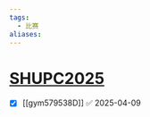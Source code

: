 ```yaml
---
tags:
  - 比赛
aliases:
---
```

# [SHUPC2025](https://codeforces.com/gym/579538)

- [x] [[gym579538D]] ✅ 2025-04-09

